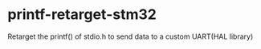 # printf-retarget-stm32
Retarget the printf() of stdio.h to send data to a custom UART(HAL library)
